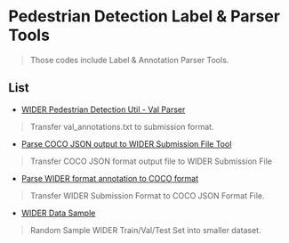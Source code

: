 # Pedestrian Detection Label & Parser Tools

> Those codes include Label & Annotation Parser Tools.

## List

* [WIDER Pedestrian Detection Util - Val Parser](wider_annotation2submission.py)
> Transfer val_annotations.txt to submission format.

* [Parse COCO JSON output to WIDER Submission File Tool](json2submission.py)
> Transfer COCO JSON format output file to WIDER Submission File

* [Parse WIDER format annotation to COCO format](coco_parser.py)
> Transfer WIDER Submission Format to COCO JSON Format File.

* [WIDER Data Sample](wider_sample_dataset.py)
> Random Sample WIDER Train/Val/Test Set into smaller dataset.
